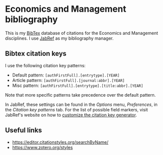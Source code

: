 # Economics and Management bibliography

This is my [BibTex](http://www.bibtex.org/) database of citations for the Economics and Management disciplines. I use [JabRef](https://www.jabref.org/) as my bibliography manager.

## Bibtex citation keys

I use the following citation key patterns:

- Default pattern: `[authFirstFull].[entrytype].[YEAR]`
- Article pattern: `[authFirstFull].[journal:abbr].[YEAR]`
- Misc pattern: `[authFirstFull].[entrytype].[title:abbr].[YEAR]`

Note that more specific patterns take precedence over the default pattern.

In JabRef, these settings can be found in the *Options* menu, *Preferences*, in the *Citation key patterns* tab. For the list of possible field markers, visit JabRef's website on how to [customize the citation key generator](https://docs.jabref.org/setup/citationkeypatterns).

## Useful links

- https://editor.citationstyles.org/searchByName/
- https://www.zotero.org/styles